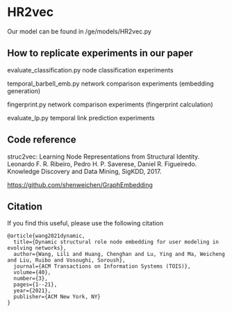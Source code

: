# HR2vec
Our model can be found in  /ge/models/HR2vec.py
## How to replicate experiments in our paper

evaluate_classification.py   	node classification experiments 

temporal_barbell_emb.py      	network comparison experiments (embedding generation)

fingerprint.py					network comparison experiments (fingerprint calculation)

evaluate_lp.py   				temporal link prediction experiments


## Code reference

struc2vec: Learning Node Representations from Structural Identity. Leonardo F. R. Ribeiro, Pedro H. P. Saverese, Daniel R. Figueiredo.
Knowledge Discovery and Data Mining, SigKDD, 2017.

https://github.com/shenweichen/GraphEmbedding

## Citation

If you find this useful, please use the following citation
```
@article{wang2021dynamic,
  title={Dynamic structural role node embedding for user modeling in evolving networks},
  author={Wang, Lili and Huang, Chenghan and Lu, Ying and Ma, Weicheng and Liu, Ruibo and Vosoughi, Soroush},
  journal={ACM Transactions on Information Systems (TOIS)},
  volume={40},
  number={3},
  pages={1--21},
  year={2021},
  publisher={ACM New York, NY}
}


